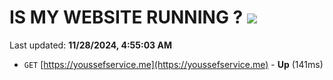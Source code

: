 # IS MY WEBSITE RUNNING ? [![](https://img.shields.io/static/v1?label=Sponsor&message=%E2%9D%A4&logo=GitHub&color=%23fe8e86)](https://github.com/sponsors/Youssef-Lehmam)

Last updated: **11/28/2024, 4:55:03 AM**

- `GET` [https://youssefservice.me](https://youssefservice.me) - **Up** (141ms)
